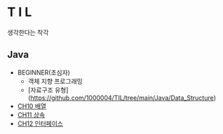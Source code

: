 
T I L
=====
생각한다는 착각

## Java
  * BEGINNER(초심자)
    * 객체 지향 프로그래밍
    * [자료구조 유형] (https://github.com/1000004/TIL/tree/main/Java/Data_Structure)
  * [CH10 배열](https://github.com/1000004/TLI/tree/main/Java/CH10_%EB%B0%B0%EC%97%B4)
  * [CH11 상속](https://github.com/1000004/TLI/tree/main/Java/CH11_%EC%83%81%EC%86%8D)
  * [CH12 인터페이스](https://github.com/1000004/TIL/tree/main/Java/CH12_%EC%9D%B8%ED%84%B0%ED%8E%98%EC%9D%B4%EC%8A%A4)
